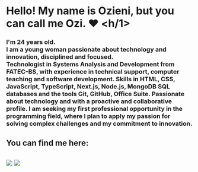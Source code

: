 
## <h1> Hello! My name is Ozieni, but you can call me Ozi. ❤ <h/1>
  <h3> I'm 24 years old.<br>
   I am a young woman passionate about technology and innovation, disciplined and focused.<br>
   Technologist in Systems Analysis and Development from FATEC-BS, with experience in technical support, computer teaching and software development. Skills in HTML, CSS, JavaScript, TypeScript, Next.js, Node.js, MongoDB SQL databases and the tools Git, GitHub, Office Suite. Passionate about technology and with a proactive and collaborative profile.
I am seeking my first professional opportunity in the programming field, where I plan to apply my passion for solving complex challenges and my commitment to innovation.<h3>
    
  
  ##

  <div>
    <h2> You can find me here:<h2>
     <a href="https://www.linkedin.com/in/ozieni-costa-085051187" alvo ="_blank"><img src = "https://img.shields.io/badge/LinkedIn-0077B5?style=for-the-badge&logo=linkedin&logoColor=white" target="_blank"></a>
     <a href="mailto: ozieni.costa@gmail.com" target="_blank"><img src = "https://img.shields.io/badge/Gmail-D14836?style=for-the-badge&logo=gmail&logoColor=white" target="_blank"></a>
</div>
